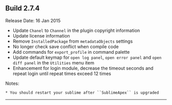 Build 2.7.4
-----------
Release Date: 16 Jan 2015
    
* Update ``Chanel`` to ``Channel`` in the plugin copyright information
* Update license information
* Remove ``InstalledPackage`` from ``metadataObjects`` settings
* No longer check save conflict when compile code
* Add commands for ``export_profile`` in command palette
* Update default keymap for ``open log panel``, ``open error panel`` and ``open diff panel`` in the ``Utilities`` menu item
* Enhancement for login module, decrease the timeout seconds and repeat login until repeat times exceed 12 times

Notes:

    * You should restart your sublime after ``SublimeApex`` is upgraded
-----------